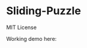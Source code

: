 # Sliding-Puzzle
 MIT License
 
 Working demo here:
[]("https://pietervl.github.io/Sliding-Puzzle/")

